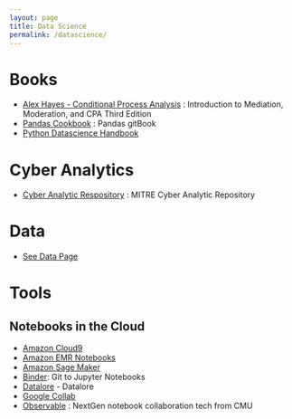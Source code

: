 ```yaml
---
layout: page
title: Data Science
permalink: /datascience/
---
```


# Books
  * [Alex Hayes - Conditional Process Analysis](http://afhayes.com/introduction-to-mediation-moderation-and-conditional-process-analysis.html) : Introduction to Mediation, Moderation, and CPA
Third Edition
  * [Pandas Cookbook](https://github.com/jvns/pandas-cookbook) : Pandas gitBook
  * [Python Datascience Handbook](https://jakevdp.github.io/PythonDataScienceHandbook/) 

# Cyber Analytics
   * [Cyber Analytic Respository](https://car.mitre.org/) : MITRE Cyber Analytic Repository
   
# Data

   * [See Data Page](data.md)
   
# Tools

## Notebooks in the Cloud

   * [Amazon Cloud9](https://aws.amazon.com/cloud9/)
   * [Amazon EMR Notebooks](https://docs.aws.amazon.com/emr/latest/ManagementGuide/emr-managed-notebooks.html)
   * [Amazon Sage Maker](https://aws.amazon.com/blogs/aws/amazon-sagemaker-studio-the-first-fully-integrated-development-environment-for-machine-learning/)
   * [Binder](https://mybinder.org/): Git to Jupyter Notebooks   
   * [Datalore](https://datalore.io/) - Datalore
   * [Google Collab](https://colab.research.google.com/?utm_source=scs-index)
   * [Observable](https://observablehq.com/) : NextGen notebook collaboration tech from CMU



